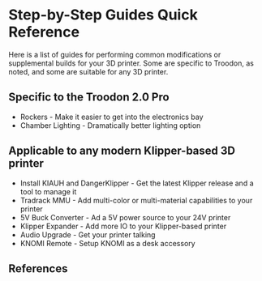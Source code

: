 # Step-by-Step Guides Quick Reference

Here is a list of guides for performing common modifications or supplemental builds for your 3D printer. Some are specific to Troodon, as noted, and some are suitable for any 3D printer. 

## Specific to the Troodon 2.0 Pro 
- Rockers - Make it easier to get into the electronics bay
- Chamber Lighting - Dramatically better lighting option

## Applicable to any modern Klipper-based 3D printer
- Install KIAUH and DangerKlipper - Get the latest Klipper release and a tool to manage it
- Tradrack MMU - Add multi-color or multi-material capabilities to your printer
- 5V Buck Converter - Ad a 5V power source to your 24V printer
- Klipper Expander - Add more IO to your Klipper-based printer
- Audio Upgrade - Get your printer talking
- KNOMI Remote - Setup KNOMI as a desk accessory

## References

